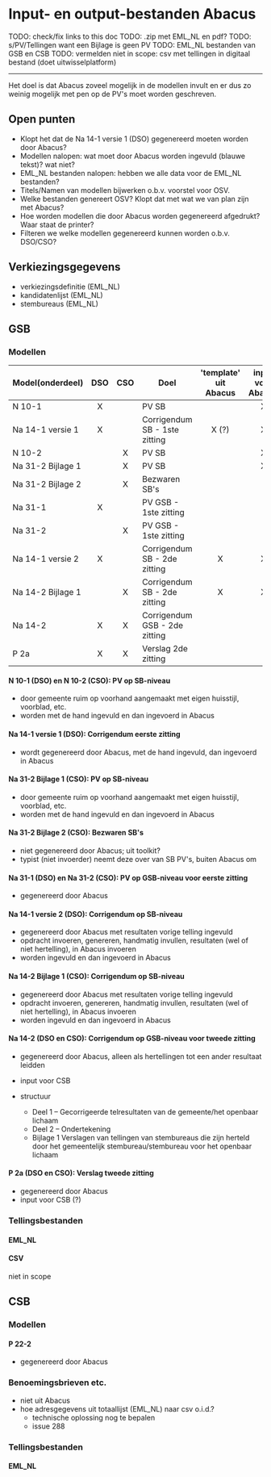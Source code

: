 # Input- en output-bestanden Abacus

TODO: check/fix links to this doc
TODO: .zip met EML_NL en pdf?
TODO: s/PV/Tellingen want een Bijlage is geen PV
TODO: EML_NL bestanden van GSB en CSB
TODO: vermelden niet in scope: csv met tellingen in digitaal bestand (doet uitwisselplatform)

---

Het doel is dat Abacus zoveel mogelijk in de modellen invult en er dus zo weinig mogelijk met pen op de PV's moet worden geschreven. 


## Open punten
- Klopt het dat de Na 14-1 versie 1 (DSO) gegenereerd moeten worden door Abacus?
- Modellen nalopen: wat moet door Abacus worden ingevuld (blauwe tekst)? wat niet?
- EML_NL bestanden nalopen: hebben we alle data voor de EML_NL bestanden?
- Titels/Namen van modellen bijwerken o.b.v. voorstel voor OSV.
- Welke bestanden genereert OSV? Klopt dat met wat we van plan zijn met Abacus?
- Hoe worden modellen die door Abacus worden gegenereerd afgedrukt? Waar staat de printer?
- Filteren we welke modellen gegenereerd kunnen worden o.b.v. DSO/CSO?


## Verkiezingsgegevens

- verkiezingsdefinitie (EML_NL)
- kandidatenlijst (EML_NL)
- stembureaus (EML_NL)

## GSB

### Modellen

| Model(onderdeel)  | DSO  | CSO  | Doel                          | 'template' uit Abacus | input voor Abacus | output van Abacus |
| ----------------- | :--: | :--: | ----------------------------- | :-------------------: | :---------------: | :---------------: |
| N 10-1            |  X   |      | PV SB                         |                       |         X         |                   |
| Na 14-1 versie 1  |  X   |      | Corrigendum SB - 1ste zitting |         X (?)         |         X         |                   |
| N 10-2            |      |  X   | PV SB                         |                       |         X         |                   |
| Na 31-2 Bijlage 1 |      |  X   | PV SB                         |                       |         X         |                   |
| Na 31-2 Bijlage 2 |      |  X   | Bezwaren SB's                 |                       |                   |                   |
| Na 31-1           |  X   |      | PV GSB - 1ste zitting         |                       |                   |         X         |
| Na 31-2           |      |  X   | PV GSB - 1ste zitting         |                       |                   |         X         |
| Na 14-1 versie 2  |  X   |      | Corrigendum SB - 2de zitting  |           X           |         X         |                   |
| Na 14-2 Bijlage 1 |      |  X   | Corrigendum SB - 2de zitting  |           X           |         X         |                   |
| Na 14-2           |  X   |  X   | Corrigendum GSB - 2de zitting |                       |                   |         X         |
| P 2a              |  X   |  X   | Verslag 2de zitting           |                       |                   |         X         |

#### N 10-1 (DSO) en N 10-2 (CSO): PV op SB-niveau
- door gemeente ruim op voorhand aangemaakt met eigen huisstijl, voorblad, etc.
- worden met de hand ingevuld en dan ingevoerd in Abacus


#### Na 14-1 versie 1 (DSO): Corrigendum eerste zitting
- wordt gegenereerd door Abacus, met de hand ingevuld, dan ingevoerd in Abacus


#### Na 31-2 Bijlage 1 (CSO): PV op SB-niveau
- door gemeente ruim op voorhand aangemaakt met eigen huisstijl, voorblad, etc.
- worden met de hand ingevuld en dan ingevoerd in Abacus


#### Na 31-2 Bijlage 2 (CSO): Bezwaren SB's
- niet gegenereerd door Abacus; uit toolkit?
- typist (niet invoerder) neemt deze over van SB PV's, buiten Abacus om


#### Na 31-1 (DSO) en Na 31-2 (CSO): PV op GSB-niveau voor eerste zitting
- gegenereerd door Abacus

#### Na 14-1 versie 2 (DSO): Corrigendum op SB-niveau
- gegenereerd door Abacus met resultaten vorige telling ingevuld
- opdracht invoeren, genereren, handmatig invullen, resultaten (wel of niet hertelling), in Abacus invoeren
- worden ingevuld en dan ingevoerd in Abacus


#### Na 14-2 Bijlage 1 (CSO): Corrigendum op SB-niveau
- gegenereerd door Abacus met resultaten vorige telling ingevuld
- opdracht invoeren, genereren, handmatig invullen, resultaten (wel of niet hertelling), in Abacus invoeren
- worden ingevuld en dan ingevoerd in Abacus


#### Na 14-2 (DSO en CSO): Corrigendum op GSB-niveau voor tweede zitting
- gegenereerd door Abacus, alleen als hertellingen tot een ander resultaat leidden
- input voor CSB

- structuur
  - Deel 1 – Gecorrigeerde telresultaten van de gemeente/het openbaar lichaam
  - Deel 2 – Ondertekening
  - Bijlage 1 Verslagen van tellingen van stembureaus die zijn herteld door het gemeentelijk stembureau/stembureau voor het openbaar lichaam


#### P 2a (DSO en CSO): Verslag tweede zitting
- gegenereerd door Abacus
- input voor CSB (?)

### Tellingsbestanden

#### EML_NL

#### CSV

niet in scope


## CSB

### Modellen

#### P 22-2

- gegenereerd  door Abacus

### Benoemingsbrieven etc.

- niet uit Abacus
- hoe adresgegevens uit totaallijst (EML_NL) naar csv o.i.d.?
  - technische oplossing nog te bepalen
  - issue 288

### Tellingsbestanden

#### EML_NL
